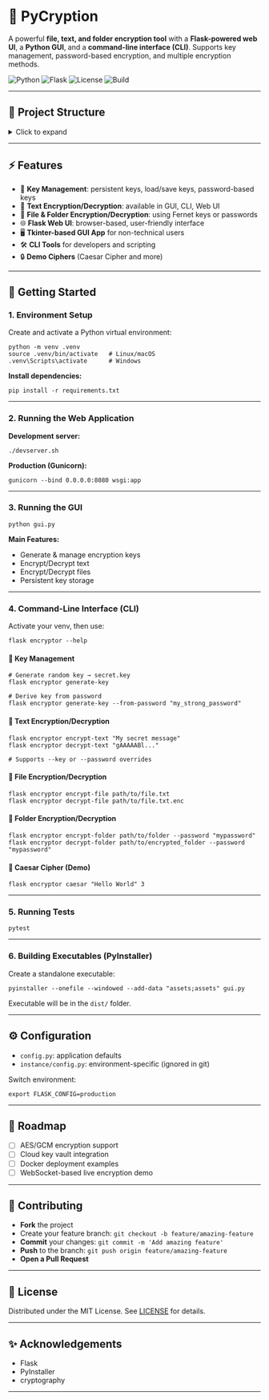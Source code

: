 # 🔐 PyCryption

A powerful **file, text, and folder encryption tool** with a **Flask-powered web UI**, a **Python GUI**, and a **command-line interface (CLI)**.
Supports key management, password-based encryption, and multiple encryption methods.

![Python](https://img.shields.io/badge/python-3.9%2B-blue?logo=python)
![Flask](https://img.shields.io/badge/flask-2.x-lightgrey?logo=flask)
![License](https://img.shields.io/badge/license-MIT-green)
![Build](https://img.shields.io/badge/build-passing-brightgreen)
<!-- Uncomment these when available
![Coverage](https://img.shields.io/badge/coverage-95%25-brightgreen)
![PyPI](https://img.shields.io/pypi/v/pycryption)
-->
---

## 📂 Project Structure

<details>
<summary>Click to expand</summary>

```
.
├── app
│   ├── web_ui
│   │   ├── templates
│   │   │   ├── base.html
│   │   │   ├── file_encryption.html
│   │   │   ├── index.html
│   │   │   └── text_encryption.html
│   │   ├── __init__.py
│   │   ├── forms.py
│   │   └── routes.py
│   ├── __init__.py
│   ├── cli.py
│   └── crypto_utils.py
├── assets
│   └── favicon.ico
├── instance
├── tests
│   └── tests.py
├── .env
├── .env.example
├── .gitignore
├── config.py
├── devserver.sh
├── Dockerfile
├── gui.py
├── main.py
├── PyCryption.spec
├── README.md
├── requirements.txt
├── run.py
└── wsgi.py
```
</details>

---

## ⚡ Features

- 🔑 **Key Management**: persistent keys, load/save keys, password-based keys
- 📝 **Text Encryption/Decryption**: available in GUI, CLI, Web UI
- 📂 **File & Folder Encryption/Decryption**: using Fernet keys or passwords
- 🌐 **Flask Web UI**: browser-based, user-friendly interface
- 🖥 **Tkinter-based GUI App** for non-technical users
- 🛠 **CLI Tools** for developers and scripting
- 🔒 **Demo Ciphers** (Caesar Cipher and more)

---

## 🚀 Getting Started

### 1. Environment Setup

Create and activate a Python virtual environment:

```
python -m venv .venv
source .venv/bin/activate   # Linux/macOS
.venv\Scripts\activate      # Windows
```

**Install dependencies:**

```
pip install -r requirements.txt
```

---

### 2. Running the Web Application

**Development server:**
```
./devserver.sh
```

**Production (Gunicorn):**
```
gunicorn --bind 0.0.0.0:8080 wsgi:app
```

---

### 3. Running the GUI

```
python gui.py
```

**Main Features:**
- Generate & manage encryption keys
- Encrypt/Decrypt text
- Encrypt/Decrypt files
- Persistent key storage

---

### 4. Command-Line Interface (CLI)

Activate your venv, then use:

```
flask encryptor --help
```

#### 🔑 Key Management

```
# Generate random key → secret.key
flask encryptor generate-key

# Derive key from password
flask encryptor generate-key --from-password "my_strong_password"
```

#### 📝 Text Encryption/Decryption

```
flask encryptor encrypt-text "My secret message"
flask encryptor decrypt-text "gAAAAABl..."

# Supports --key or --password overrides
```

#### 📂 File Encryption/Decryption

```
flask encryptor encrypt-file path/to/file.txt
flask encryptor decrypt-file path/to/file.txt.enc
```

#### 📁 Folder Encryption/Decryption

```
flask encryptor encrypt-folder path/to/folder --password "mypassword"
flask encryptor decrypt-folder path/to/encrypted_folder --password "mypassword"
```

#### 🔡 Caesar Cipher (Demo)

```
flask encryptor caesar "Hello World" 3
```

---

### 5. Running Tests

```
pytest
```

---

### 6. Building Executables (PyInstaller)

Create a standalone executable:
```
pyinstaller --onefile --windowed --add-data "assets;assets" gui.py
```
Executable will be in the `dist/` folder.

---

## ⚙️ Configuration

- `config.py`: application defaults
- `instance/config.py`: environment-specific (ignored in git)

Switch environment:
```
export FLASK_CONFIG=production
```

---

## 📌 Roadmap

- [ ] AES/GCM encryption support
- [ ] Cloud key vault integration
- [ ] Docker deployment examples
- [ ] WebSocket-based live encryption demo

---

## 🤝 Contributing

- **Fork** the project
- Create your feature branch: `git checkout -b feature/amazing-feature`
- **Commit** your changes: `git commit -m 'Add amazing feature'`
- **Push** to the branch: `git push origin feature/amazing-feature`
- **Open a Pull Request**

---

## 📜 License

Distributed under the MIT License. See [LICENSE](LICENSE) for details.

---

## ✨ Acknowledgements

- Flask
- PyInstaller
- cryptography

---